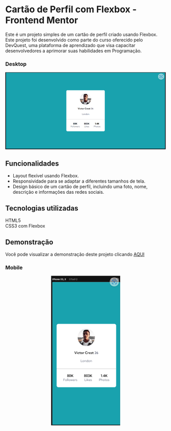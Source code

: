 # Cartão de Perfil com Flexbox - Frontend Mentor
Este é um projeto simples de um cartão de perfil criado usando Flexbox. Este projeto foi desenvolvido como parte do curso oferecido pelo DevQuest, uma plataforma de aprendizado que visa capacitar desenvolvedores a aprimorar suas habilidades em Programação.

### Desktop
<img src="design/design-desktop.png" alt="Foto desktop">

## Funcionalidades
* Layout flexível usando Flexbox.
* Responsividade para se adaptar a diferentes tamanhos de tela.
* Design básico de um cartão de perfil, incluindo uma foto, nome, descrição e informações das redes sociais.
## Tecnologias utilizadas
HTML5 <br>
CSS3 com Flexbox

## Demonstração
Você pode visualizar a demonstração deste projeto clicando <a href="https://kevmartinsdev.github.io/cartao-de-perfil/">AQUI</a>

### Mobile

<p align="center">
<img  src="design/design-mobile.png" alt="modelo-mobile">
</p>
